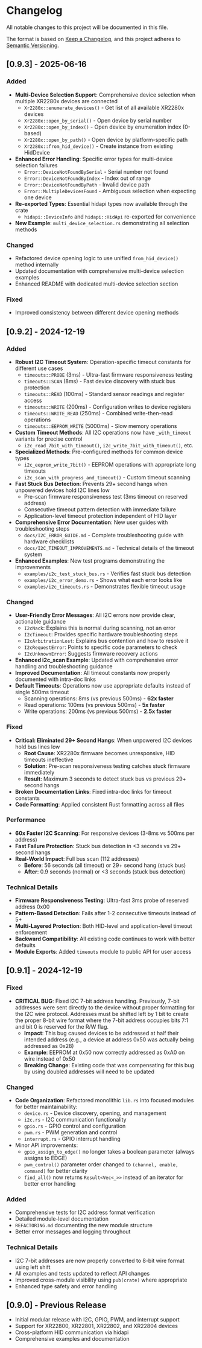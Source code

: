 # Changelog

All notable changes to this project will be documented in this file.

The format is based on [Keep a Changelog](https://keepachangelog.com/en/1.0.0/),
and this project adheres to [Semantic Versioning](https://semver.org/spec/v2.0.0.html).

## [0.9.3] - 2025-06-16

### Added
- **Multi-Device Selection Support**: Comprehensive device selection when multiple XR2280x devices are connected
  - `Xr2280x::enumerate_devices()` - Get list of all available XR2280x devices
  - `Xr2280x::open_by_serial()` - Open device by serial number
  - `Xr2280x::open_by_index()` - Open device by enumeration index (0-based)
  - `Xr2280x::open_by_path()` - Open device by platform-specific path
  - `Xr2280x::from_hid_device()` - Create instance from existing HidDevice
- **Enhanced Error Handling**: Specific error types for multi-device selection failures
  - `Error::DeviceNotFoundBySerial` - Serial number not found
  - `Error::DeviceNotFoundByIndex` - Index out of range
  - `Error::DeviceNotFoundByPath` - Invalid device path
  - `Error::MultipleDevicesFound` - Ambiguous selection when expecting one device
- **Re-exported Types**: Essential hidapi types now available through the crate
  - `hidapi::DeviceInfo` and `hidapi::HidApi` re-exported for convenience
- **New Example**: `multi_device_selection.rs` demonstrating all selection methods

### Changed
- Refactored device opening logic to use unified `from_hid_device()` method internally
- Updated documentation with comprehensive multi-device selection examples
- Enhanced README with dedicated multi-device selection section

### Fixed
- Improved consistency between different device opening methods

## [0.9.2] - 2024-12-19

### Added
- **Robust I2C Timeout System**: Operation-specific timeout constants for different use cases
  - `timeouts::PROBE` (3ms) - Ultra-fast firmware responsiveness testing
  - `timeouts::SCAN` (8ms) - Fast device discovery with stuck bus protection
  - `timeouts::READ` (100ms) - Standard sensor readings and register access
  - `timeouts::WRITE` (200ms) - Configuration writes to device registers
  - `timeouts::WRITE_READ` (250ms) - Combined write-then-read operations
  - `timeouts::EEPROM_WRITE` (5000ms) - Slow memory operations
- **Custom Timeout Methods**: All I2C operations now have `_with_timeout` variants for precise control
  - `i2c_read_7bit_with_timeout()`, `i2c_write_7bit_with_timeout()`, etc.
- **Specialized Methods**: Pre-configured methods for common device types
  - `i2c_eeprom_write_7bit()` - EEPROM operations with appropriate long timeouts
  - `i2c_scan_with_progress_and_timeout()` - Custom timeout scanning
- **Fast Stuck Bus Detection**: Prevents 29+ second hangs when unpowered devices hold I2C lines low
  - Pre-scan firmware responsiveness test (3ms timeout on reserved address)
  - Consecutive timeout pattern detection with immediate failure
  - Application-level timeout protection independent of HID layer
- **Comprehensive Error Documentation**: New user guides with troubleshooting steps
  - `docs/I2C_ERROR_GUIDE.md` - Complete troubleshooting guide with hardware checklists
  - `docs/I2C_TIMEOUT_IMPROVEMENTS.md` - Technical details of the timeout system
- **Enhanced Examples**: New test programs demonstrating the improvements
  - `examples/i2c_test_stuck_bus.rs` - Verifies fast stuck bus detection
  - `examples/i2c_error_demo.rs` - Shows what each error looks like
  - `examples/i2c_timeouts.rs` - Demonstrates flexible timeout usage

### Changed
- **User-Friendly Error Messages**: All I2C errors now provide clear, actionable guidance
  - `I2cNack`: Explains this is normal during scanning, not an error
  - `I2cTimeout`: Provides specific hardware troubleshooting steps
  - `I2cArbitrationLost`: Explains bus contention and how to resolve it
  - `I2cRequestError`: Points to specific code parameters to check
  - `I2cUnknownError`: Suggests firmware recovery actions
- **Enhanced i2c_scan Example**: Updated with comprehensive error handling and troubleshooting guidance
- **Improved Documentation**: All timeout constants now properly documented with intra-doc links
- **Default Timeouts**: Operations now use appropriate defaults instead of single 500ms timeout
  - Scanning operations: 8ms (vs previous 500ms) - **62x faster**
  - Read operations: 100ms (vs previous 500ms) - **5x faster**
  - Write operations: 200ms (vs previous 500ms) - **2.5x faster**

### Fixed
- **Critical: Eliminated 29+ Second Hangs**: When unpowered I2C devices hold bus lines low
  - **Root Cause**: XR2280x firmware becomes unresponsive, HID timeouts ineffective
  - **Solution**: Pre-scan responsiveness testing catches stuck firmware immediately
  - **Result**: Maximum 3 seconds to detect stuck bus vs previous 29+ second hangs
- **Broken Documentation Links**: Fixed intra-doc links for timeout constants
- **Code Formatting**: Applied consistent Rust formatting across all files

### Performance
- **60x Faster I2C Scanning**: For responsive devices (3-8ms vs 500ms per address)
- **Fast Failure Protection**: Stuck bus detection in <3 seconds vs 29+ second hangs
- **Real-World Impact**: Full bus scan (112 addresses)
  - **Before**: 56 seconds (all timeout) or 29+ second hang (stuck bus)
  - **After**: 0.9 seconds (normal) or <3 seconds (stuck bus detection)

### Technical Details
- **Firmware Responsiveness Testing**: Ultra-fast 3ms probe of reserved address 0x00
- **Pattern-Based Detection**: Fails after 1-2 consecutive timeouts instead of 5+
- **Multi-Layered Protection**: Both HID-level and application-level timeout enforcement
- **Backward Compatibility**: All existing code continues to work with better defaults
- **Module Exports**: Added `timeouts` module to public API for user access

## [0.9.1] - 2024-12-19

### Fixed
- **CRITICAL BUG**: Fixed I2C 7-bit address handling. Previously, 7-bit addresses were sent directly to the device without proper formatting for the I2C wire protocol. Addresses must be shifted left by 1 bit to create the proper 8-bit wire format where the 7-bit address occupies bits 7:1 and bit 0 is reserved for the R/W flag.
  - **Impact**: This bug caused devices to be addressed at half their intended address (e.g., a device at address 0x50 was actually being addressed as 0x28)
  - **Example**: EEPROM at 0x50 now correctly addressed as 0xA0 on wire instead of 0x50
  - **Breaking Change**: Existing code that was compensating for this bug by using doubled addresses will need to be updated

### Changed
- **Code Organization**: Refactored monolithic `lib.rs` into focused modules for better maintainability:
  - `device.rs` - Device discovery, opening, and management
  - `i2c.rs` - I2C communication functionality  
  - `gpio.rs` - GPIO control and configuration
  - `pwm.rs` - PWM generation and control
  - `interrupt.rs` - GPIO interrupt handling
- Minor API improvements:
  - `gpio_assign_to_edge()` no longer takes a boolean parameter (always assigns to EDGE)
  - `pwm_control()` parameter order changed to `(channel, enable, command)` for better clarity
  - `find_all()` now returns `Result<Vec<_>>` instead of an iterator for better error handling

### Added
- Comprehensive tests for I2C address format verification
- Detailed module-level documentation
- `REFACTORING.md` documenting the new module structure
- Better error messages and logging throughout

### Technical Details
- I2C 7-bit addresses are now properly converted to 8-bit wire format using left shift
- All examples and tests updated to reflect API changes
- Improved cross-module visibility using `pub(crate)` where appropriate
- Enhanced type safety and error handling

## [0.9.0] - Previous Release
- Initial modular release with I2C, GPIO, PWM, and interrupt support
- Support for XR22800, XR22801, XR22802, and XR22804 devices
- Cross-platform HID communication via hidapi
- Comprehensive examples and documentation